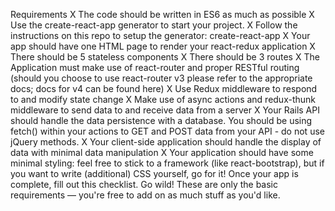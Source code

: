 Requirements
X The code should be written in ES6 as much as possible
X Use the create-react-app generator to start your project.
X Follow the instructions on this repo to setup the generator: create-react-app
X Your app should have one HTML page to render your react-redux application
X There should be 5 stateless components
X There should be 3 routes
X The Application must make use of react-router and proper RESTful routing (should you choose to use react-router v3 please refer to the appropriate docs; docs for v4 can be found here)
X Use Redux middleware to respond to and modify state change
X Make use of async actions and redux-thunk middleware to send data to and receive data from a server
X Your Rails API should handle the data persistence with a database. You should be using fetch() within your actions to GET and POST data from your API - do not use jQuery methods.
X Your client-side application should handle the display of data with minimal data manipulation
X Your application should have some minimal styling: feel free to stick to a framework (like react-bootstrap), but if you want to write (additional) CSS yourself, go for it!
Once your app is complete, fill out this checklist.
Go wild! These are only the basic requirements — you're free to add on as much stuff as you'd like.

